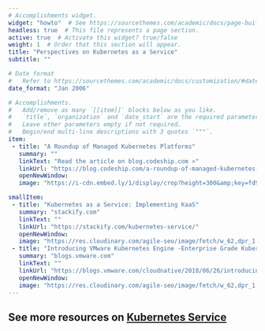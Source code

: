 ```yaml
---
# Accomplishments widget.
widget: "howto"  # See https://sourcethemes.com/academic/docs/page-builder/
headless: true  # This file represents a page section.
active: true  # Activate this widget? true/false
weight: 1  # Order that this section will appear.
title: "Perspectives on Kubernetes as a Service"
subtitle: ""

# Date format
#   Refer to https://sourcethemes.com/academic/docs/customization/#date-format
date_format: "Jan 2006"

# Accomplishments.
#   Add/remove as many `[[item]]` blocks below as you like.
#   `title`, `organization` and `date_start` are the required parameters.
#   Leave other parameters empty if not required.
#   Begin/end multi-line descriptions with 3 quotes `"""`.
item: 
 - title: "A Roundup of Managed Kubernetes Platforms"
   summary: ""
   linkText: "Read the article on blog.codeship.com »"
   linkUrl: "https://blog.codeship.com/a-roundup-of-managed-kubernetes-platforms/"
   openNewWindow: 
   image: "https://i-cdn.embed.ly/1/display/crop?height=300&amp;key=fd92ebbc52fc43fb98f69e50e7893c13&amp;url=https%3A%2F%2Fblog.codeship.com%2Fwp-content%2Fuploads%2F2018%2F01%2FCodeship_A-Roundup-of-Managed-Kubernetes-Platforms.jpg&amp;width=636" 

smallItem: 
 - title: "Kubernetes as a Service: Implementing KaaS"
   summary: "stackify.com"
   linkText: ""
   linkUrl: "https://stackify.com/kubernetes-service/"
   openNewWindow: 
   image: "https://res.cloudinary.com/agile-seo/image/fetch/w_62,dpr_1.0,d_blank_am8gzx.png/https%3A%2F%2Flogo.clearbit.com%2Fstackify.com%3Fsize%3D250" 
 - title: "Introducing VMware Kubernetes Engine -Enterprise Grade Kubernetes-as-a-Service"
   summary: "blogs.vmware.com"
   linkText: ""
   linkUrl: "https://blogs.vmware.com/cloudnative/2018/06/26/introducing-vmware-kubernetes-engine-vke/"
   openNewWindow: 
   image: "https://res.cloudinary.com/agile-seo/image/fetch/w_62,dpr_1.0,d_blank_am8gzx.png/https%3A%2F%2Flogo.clearbit.com%2Fblogs.vmware.com%3Fsize%3D250" 
---
```

## See more resources on [Kubernetes Service](/display/containers/Kubernetes+Services+101)

